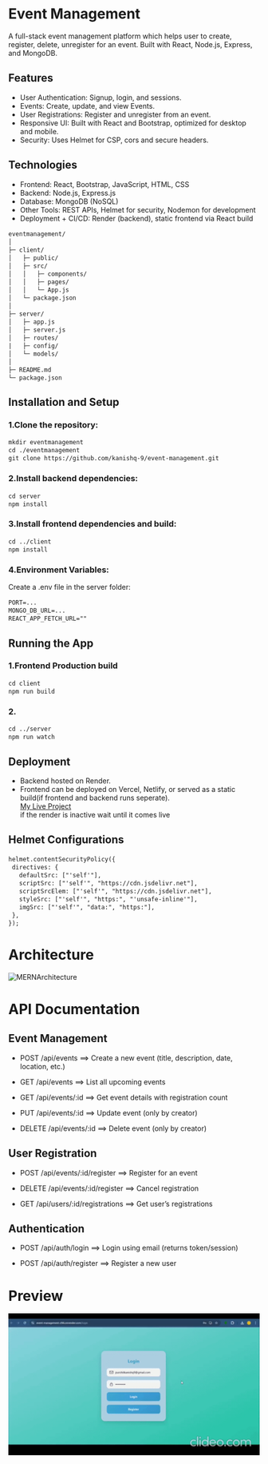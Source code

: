 # Event Management
A full-stack event management platform which helps user to create, register, delete, unregister for an event. Built with React, Node.js, Express, and MongoDB.

## Features
- User Authentication: Signup, login, and sessions.
- Events: Create, update, and view Events.
- User Registrations: Register and unregister from an event.
- Responsive UI: Built with React and Bootstrap, optimized for desktop and mobile.
- Security: Uses Helmet for CSP, cors and secure headers.

## Technologies
- Frontend: React, Bootstrap, JavaScript, HTML, CSS
- Backend: Node.js, Express.js
- Database: MongoDB (NoSQL)
- Other Tools: REST APIs, Helmet for security, Nodemon for development
- Deployment + CI/CD: Render (backend), static frontend via React build

```
eventmanagement/
│
├─ client/                  
│   ├─ public/              
│   ├─ src/
│   │   ├─ components/     
│   │   ├─ pages/           
│   │   └─ App.js
│   └─ package.json
│
├─ server/                 
│   ├─ app.js            
│   ├─ server.js           
│   ├─ routes/
|   ├─ config/            
│   └─ models/             
│
├─ README.md
└─ package.json
```

## Installation and Setup
### 1.Clone the repository:
```
mkdir eventmanagement
cd ./eventmanagement
git clone https://github.com/kanishq-9/event-management.git
```
### 2.Install backend dependencies:
```
cd server
npm install
```
### 3.Install frontend dependencies and build:
```
cd ../client
npm install
```
### 4.Environment Variables:
Create a .env file in the server folder:
```
PORT=...
MONGO_DB_URL=...
REACT_APP_FETCH_URL=""
```
## Running the App
### 1.Frontend Production build
```
cd client
npm run build
```
### 2.
```
cd ../server
npm run watch
```

## Deployment
- Backend hosted on Render.<br>
- Frontend can be deployed on Vercel, Netlify, or served as a static build(if frontend and backend runs seperate).<br>
 [My Live Project](https://event-management-z9i6.onrender.com/login)<br>
 if the render is inactive wait until it comes live<br>
 
 ## Helmet Configurations
 ```
helmet.contentSecurityPolicy({
  directives: {
    defaultSrc: ["'self'"],
    scriptSrc: ["'self'", "https://cdn.jsdelivr.net"],
    scriptSrcElem: ["'self'", "https://cdn.jsdelivr.net"],
    styleSrc: ["'self'", "https:", "'unsafe-inline'"],
    imgSrc: ["'self'", "data:", "https:"],
  },
});
```
# Architecture
<img width="849" height="397" alt="MERNArchitecture" src="https://github.com/user-attachments/assets/b8d1934b-5fa6-46b5-9661-55f7f3d5b2b7" />

# API Documentation
## Event Management

- POST /api/events
==> Create a new event (title, description, date, location, etc.)

- GET /api/events
==> List all upcoming events

- GET /api/events/:id
==> Get event details with registration count

- PUT /api/events/:id
==> Update event (only by creator)

- DELETE /api/events/:id
==> Delete event (only by creator)

## User Registration

- POST /api/events/:id/register
==> Register for an event

- DELETE /api/events/:id/register
==> Cancel registration

- GET /api/users/:id/registrations
==> Get user’s registrations

## Authentication

- POST /api/auth/login
==> Login using email (returns token/session)

- POST /api/auth/register
==> Register a new user

# Preview
![demo](output3.gif)
